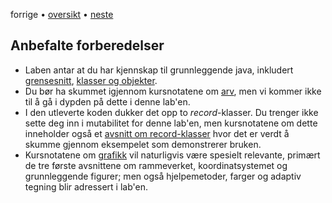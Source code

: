 forrige &bullet; [oversikt](../README.md) &bullet; [neste](02-familiarize_with_code.md)

## Anbefalte forberedelser

* Laben antar at du har kjennskap til grunnleggende java, inkludert [grensesnitt](https://inf101v23.stromme.me/notat/grensesnitt/), [klasser og objekter](https://inf101v23.stromme.me/notat/objekter/).
* Du bør ha skummet igjennom kursnotatene om [arv](https://inf101v23.stromme.me/notat/arv/), men vi kommer ikke til å gå i dypden på dette i denne lab'en.
* I den utleverte koden dukker det opp to *record*-klasser. Du trenger ikke sette deg inn i mutabilitet for denne lab'en, men kursnotatene om dette inneholder også et [avsnitt om record-klasser](https://inf101v23.stromme.me/notat/mutabilitet/#record) hvor det er verdt å skumme gjennom eksempelet som demonstrerer bruken.
* Kursnotatene om [grafikk](https://inf101v23.stromme.me/notat/grafikk/) vil naturligvis være spesielt relevante, primært de tre første avsnittene om rammeverket, koordinatsystemet og grunnleggende figurer; men også hjelpemetoder, farger og adaptiv tegning blir adressert i lab'en.
